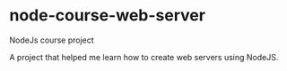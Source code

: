 # node-course-web-server
NodeJs course project

A project that helped me learn how to create web servers using NodeJS.
